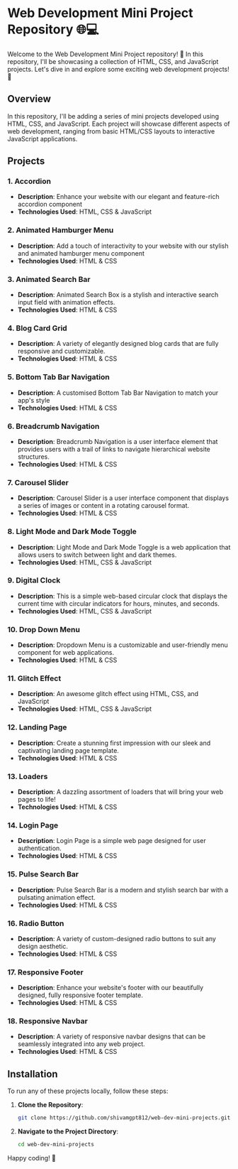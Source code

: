 # Web Development Mini Project Repository 🌐💻

Welcome to the Web Development Mini Project repository! 🎉 In this repository, I'll be showcasing a collection of HTML, CSS, and JavaScript projects. Let's dive in and explore some exciting web development projects! 🚀

## Overview

In this repository, I'll be adding a series of mini projects developed using HTML, CSS, and JavaScript. Each project will showcase different aspects of web development, ranging from basic HTML/CSS layouts to interactive JavaScript applications.

## Projects

### 1. Accordion

- **Description**: Enhance your website with our elegant and feature-rich accordion component
- **Technologies Used**: HTML, CSS & JavaScript

### 2. Animated Hamburger Menu 

- **Description**: Add a touch of interactivity to your website with our stylish and animated hamburger menu component
- **Technologies Used**: HTML & CSS

### 3. Animated Search Bar

- **Description**: Animated Search Box is a stylish and interactive search input field with animation effects.
- **Technologies Used**: HTML & CSS

### 4. Blog Card Grid

- **Description**: A variety of elegantly designed blog cards that are fully responsive and customizable.
- **Technologies Used**: HTML & CSS

### 5. Bottom Tab Bar Navigation

- **Description**: A customised Bottom Tab Bar Navigation to match your app's style
- **Technologies Used**: HTML & CSS

### 6. Breadcrumb Navigation

- **Description**: Breadcrumb Navigation is a user interface element that provides users with a trail of links to navigate hierarchical website structures.
- **Technologies Used**: HTML & CSS

### 7. Carousel Slider

- **Description**: Carousel Slider is a user interface component that displays a series of images or content in a rotating carousel format.
- **Technologies Used**: HTML & CSS

### 8. Light Mode and Dark Mode Toggle

- **Description**: Light Mode and Dark Mode Toggle is a web application that allows users to switch between light and dark themes.
- **Technologies Used**: HTML, CSS & JavaScript

### 9. Digital Clock

- **Description**: This is a simple web-based circular clock that displays the current time with circular indicators for hours, minutes, and seconds.
- **Technologies Used**: HTML, CSS & JavaScript

### 10. Drop Down Menu

- **Description**: Dropdown Menu is a customizable and user-friendly menu component for web applications.
- **Technologies Used**: HTML & CSS

### 11. Glitch Effect

- **Description**: An awesome glitch effect using HTML, CSS, and JavaScript
- **Technologies Used**: HTML, CSS & JavaScript

### 12. Landing Page

- **Description**: Create a stunning first impression with our sleek and captivating landing page template.
- **Technologies Used**: HTML & CSS

### 13. Loaders

- **Description**: A dazzling assortment of loaders that will bring your web pages to life!
- **Technologies Used**: HTML & CSS

### 14. Login Page

- **Description**: Login Page is a simple web page designed for user authentication.
- **Technologies Used**: HTML & CSS

### 15. Pulse Search Bar

- **Description**: Pulse Search Bar is a modern and stylish search bar with a pulsating animation effect.
- **Technologies Used**: HTML & CSS

### 16. Radio Button

- **Description**: A variety of custom-designed radio buttons to suit any design aesthetic.
- **Technologies Used**: HTML & CSS

### 17. Responsive Footer

- **Description**: Enhance your website's footer with our beautifully designed, fully responsive footer template.
- **Technologies Used**: HTML & CSS

### 18. Responsive Navbar

- **Description**: A variety of responsive navbar designs that can be seamlessly integrated into any web project.
- **Technologies Used**: HTML & CSS

## Installation

To run any of these projects locally, follow these steps:

1. **Clone the Repository**:
    ```sh
    git clone https://github.com/shivamgpt812/web-dev-mini-projects.git
    ```

2. **Navigate to the Project Directory**:
    ```sh
    cd web-dev-mini-projects
    ```
    
Happy coding! 🌟
